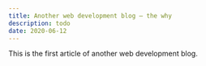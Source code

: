 ```yaml
---
title: Another web development blog – the why
description: todo
date: 2020-06-12
---
```


This is the first article of another web development blog.
